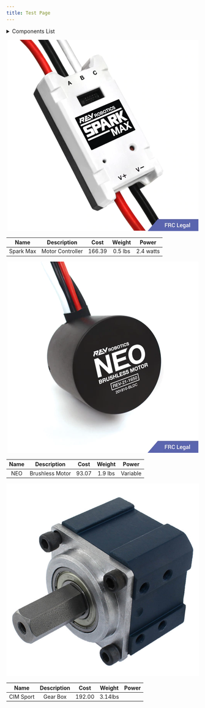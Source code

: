 ```yaml
---
title: Test Page
---
```


<details>
  <summary>Components List</summary>
 <a href="https://mesmerizing-engineers.github.io/MESMerizing-Engineers/docs/test#MC">Motor Controller</a><br/>
 <a href="https://mesmerizing-engineers.github.io/MESMerizing-Engineers/docs/test#Brushless-Motor">Brushless Motor Controller</a><br/>
 <a href="https://mesmerizing-engineers.github.io/MESMerizing-Engineers/docs/test#Gearbox">Gearbox</a><br/>
</details>

<div id="MC"></div>
<p align="center">
  <img src="photos/SparkMax.png" />
</p>

|   Name  |  Description   | Cost | Weight|  Power  |
|:-------:|:--------------:|:----:|:-----:|:-------:|
|Spark Max|Motor Controller|166.39|0.5 lbs|2.4 watts|


<!-- Changes made by Liam 12/5 -->
<div id="Brushless-Motor"></div>
<p align="center">
  <img src="photos/NEO.png" />
</p>

|   Name  |  Description   | Cost | Weight|  Power  |
|:-------:|:--------------:|:----:|:-----:|:-------:|
|   NEO   |Brushless Motor |93.07 |1.9 lbs|Variable |

<div id="Gearbox"></div>
<p align="center">
  <img src="photos/gearbox.png" />
</p>


|   Name  |  Description   | Cost  | Weight|  Power  |
|:-------:|:--------------:|:-----:|:-----:|:-------:|
|CIM Sport|    Gear Box    |192.00 |3.14lbs|         |
